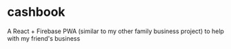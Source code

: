 # cashbook
A React + Firebase PWA (similar to my other family business project) to help with my friend's business
